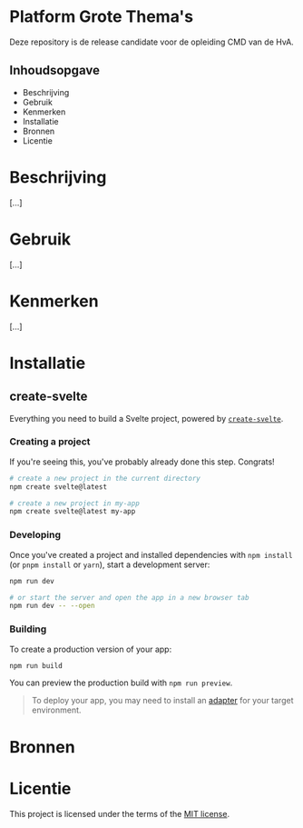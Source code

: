 # Platform Grote Thema's 

Deze repository is de release candidate voor de opleiding CMD van de HvA. 

## Inhoudsopgave

* Beschrijving
* Gebruik
* Kenmerken
* Installatie
* Bronnen
* Licentie

# Beschrijving

[...]

# Gebruik

[...]

# Kenmerken

[...]

# Installatie 
## create-svelte

Everything you need to build a Svelte project, powered by [`create-svelte`](https://github.com/sveltejs/kit/tree/master/packages/create-svelte).

### Creating a project

If you're seeing this, you've probably already done this step. Congrats!

```bash
# create a new project in the current directory
npm create svelte@latest

# create a new project in my-app
npm create svelte@latest my-app
```

### Developing

Once you've created a project and installed dependencies with `npm install` (or `pnpm install` or `yarn`), start a development server:

```bash
npm run dev

# or start the server and open the app in a new browser tab
npm run dev -- --open
```

### Building

To create a production version of your app:

```bash
npm run build
```

You can preview the production build with `npm run preview`.

> To deploy your app, you may need to install an [adapter](https://kit.svelte.dev/docs/adapters) for your target environment.

# Bronnen

# Licentie

This project is licensed under the terms of the [MIT license](./LICENSE).
